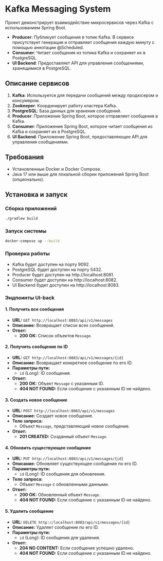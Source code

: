 # Kafka Messaging System

Проект демонстрирует взаимодействие микросервисов через Kafka с 
использованием Spring Boot.

- **Producer**: Публикует сообщения в топик Kafka. В сервисе присутствует генерация и отправляет сообщения каждую минуту с помощью аннотации @Scheduled.
- **Consumer**: Читает сообщения из топика Kafka и сохраняет их в PostgreSQL.
- **UI Backend**: Предоставляет API для управления сообщениями, хранящимися в PostgreSQL.

## Описание сервисов

1. **Kafka**: Используется для передачи сообщений между продюсером и консумером.
2. **Zookeeper**: Координирует работу кластера Kafka.
3. **PostgreSQL**: База данных для хранения сообщений.
4. **Producer**: Приложение Spring Boot, которое отправляет сообщения в Kafka.
5. **Consumer**: Приложение Spring Boot, которое читает сообщения из Kafka и сохраняет их в PostgreSQL.
6. **UI Backend**: Приложение Spring Boot, предоставляющее API для управления сообщениями.

## Требования

- Установленные Docker и Docker Compose.
- Java 17 или выше для локальной сборки приложений Spring Boot (опционально).

## Установка и запуск

### Сборка приложений
```bash
./gradlew build
```

### Запуск системы

```bash
docker-compose up --build
```

### Проверка работы

- Kafka будет доступен на порту 9092.
- PostgreSQL будет доступен на порту 5432.
- Producer будет доступен на http://localhost:8081.
- Consumer будет доступен на http://localhost:8082.
- UI Backend будет доступен на http://localhost:8083.

### Эндпоинты UI-back
#### 1. **Получить все сообщения**
- **URL:** `GET http://localhost:8083/api/v1/messages`
- **Описание:** Возвращает список всех сообщений.
- **Ответ:** 
  - **200 OK:** Список объектов `Message`.

#### 2. **Получить сообщение по ID**
- **URL:** `GET http://localhost:8083/api/v1/messages/{id}`
- **Описание:** Возвращает конкретное сообщение по его ID.
- **Параметры пути:**
    - `id` (Long): ID сообщения.
- **Ответ:**
    - **200 OK:** Объект `Message` с указанным ID.
    - **404 NOT FOUND:** Если сообщение с указанным ID не найдено.

#### 3. **Создать новое сообщение**
- **URL:** `POST http://localhost:8083/api/v1/messages`
- **Описание:** Создает новое сообщение.
- **Тело запроса:**
    - Объект `Message`, представляющий новое сообщение.
- **Ответ:**
    - **201 CREATED:** Созданный объект `Message`.

#### 4. **Обновить существующее сообщение**
- **URL:** `PUT http://localhost:8083/api/v1/messages/{id}`
- **Описание:** Обновляет существующее сообщение по его ID.
- **Параметры пути:**
    - `id` (Long): ID сообщения для обновления.
- **Тело запроса:**
    - Объект `Message` с обновленными данными.
- **Ответ:**
    - **200 OK:** Обновленный объект `Message`.
    - **404 NOT FOUND:** Если сообщение с указанным ID не найдено.

#### 5. **Удалить сообщение**
- **URL:** `DELETE http://localhost:8083/api/v1/messages/{id}`
- **Описание:** Удаляет сообщение по его ID.
- **Параметры пути:**
    - `id` (Long): ID сообщения для удаления.
- **Ответ:**
    - **204 NO CONTENT:** Если сообщение успешно удалено.
    - **404 NOT FOUND:** Если сообщение с указанным ID не найдено.